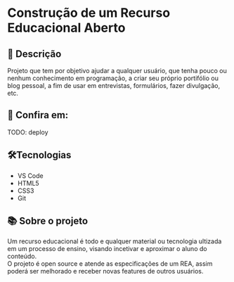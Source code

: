 # Construção de um Recurso Educacional Aberto

## 📜 Descrição
Projeto que tem por objetivo ajudar a qualquer usuário, que tenha pouco ou nenhum conhecimento em programação, a criar seu próprio portifólio ou blog pessoal, a fim de usar em entrevistas, formulários, fazer divulgação, etc.

## 🔗 Confira em:  
TODO: deploy

## 🛠️Tecnologias
- VS Code
- HTML5
- CSS3
- Git

## 📚 Sobre o projeto
Um recurso educacional é todo e qualquer material ou tecnologia ultizada em um processo de ensino, visando incetivar e aproximar o aluno do conteúdo. <br>
O projeto é open source e atende as especificações de um REA, assim poderá ser melhorado e receber novas features de outros usuários.